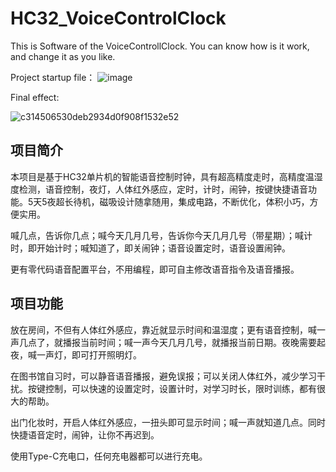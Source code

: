 # HC32_VoiceControlClock
This is Software of the VoiceControllClock. You can know how is it work, and change it as you like.

Project startup file：
![image](https://github.com/user-attachments/assets/37f1694b-3027-4324-a2cf-9af627fd440f)

Final effect:

![c314506530deb2934d0f908f1532e52](https://github.com/user-attachments/assets/752c998d-fc3f-4606-8fd5-5b90da028910)

## 项目简介
本项目是基于HC32单片机的智能语音控制时钟，具有超高精度走时，高精度温湿度检测，语音控制，夜灯，人体红外感应，定时，计时，闹钟，按键快捷语音功能。5天5夜超长待机，磁吸设计随拿随用，集成电路，不断优化，体积小巧，方便实用。

喊几点，告诉你几点；喊今天几月几号，告诉你今天几月几号（带星期）；喊计时，即开始计时；喊知道了，即关闹钟；语音设置定时，语音设置闹钟。

更有零代码语音配置平台，不用编程，即可自主修改语音指令及语音播报。

## 项目功能
放在房间，不但有人体红外感应，靠近就显示时间和温湿度；更有语音控制，喊一声几点了，就播报当前时间；喊一声今天几月几号，就播报当前日期。夜晚需要起夜，喊一声灯，即可打开照明灯。

在图书馆自习时，可以静音语音播报，避免误报；可以关闭人体红外，减少学习干扰。按键控制，可以快速的设置定时，设置计时，对学习时长，限时训练，都有很大的帮助。

出门化妆时，开启人体红外感应，一扭头即可显示时间；喊一声就知道几点。同时快捷语音定时，闹钟，让你不再迟到。

使用Type-C充电口，任何充电器都可以进行充电。
